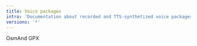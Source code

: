 ```yaml
---
title: Voice packages
intro: 'Documentation about recorded and TTS-synthetized voice packages used to speak navigation instructions'
versions: '*'
---
```


OsmAnd GPX